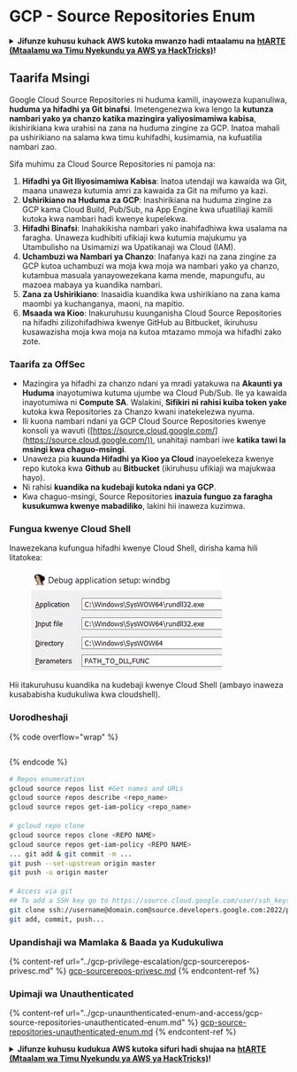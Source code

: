 # GCP - Source Repositories Enum

<details>

<summary><strong>Jifunze kuhusu kuhack AWS kutoka mwanzo hadi mtaalamu na</strong> <a href="https://training.hacktricks.xyz/courses/arte"><strong>htARTE (Mtaalamu wa Timu Nyekundu ya AWS ya HackTricks)</strong></a><strong>!</strong></summary>

Njia nyingine za kusaidia HackTricks:

* Ikiwa unataka kuona **kampuni yako ikitangazwa kwenye HackTricks** au **kupakua HackTricks kwa PDF** Angalia [**MIPANGO YA USAJILI**](https://github.com/sponsors/carlospolop)!
* Pata [**bidhaa rasmi za PEASS & HackTricks**](https://peass.creator-spring.com)
* Gundua [**Familia ya PEASS**](https://opensea.io/collection/the-peass-family), mkusanyiko wetu wa [**NFTs**](https://opensea.io/collection/the-peass-family) ya kipekee
* **Jiunge na** 💬 [**Kikundi cha Discord**](https://discord.gg/hRep4RUj7f) au kikundi cha [**telegram**](https://t.me/peass) au **fuata** kwenye **Twitter** 🐦 [**@carlospolopm**](https://twitter.com/carlospolopm)**.**
* **Shiriki mbinu zako za kuhack kwa kuwasilisha PRs kwa** [**HackTricks**](https://github.com/carlospolop/hacktricks) na [**HackTricks Cloud**](https://github.com/carlospolop/hacktricks-cloud) github repos.

</details>

## Taarifa Msingi <a href="#reviewing-cloud-git-repositories" id="reviewing-cloud-git-repositories"></a>

Google Cloud Source Repositories ni huduma kamili, inayoweza kupanuliwa, **huduma ya hifadhi ya Git binafsi**. Imetengenezwa kwa lengo la **kutunza nambari yako ya chanzo katika mazingira yaliyosimamiwa kabisa**, ikishirikiana kwa urahisi na zana na huduma zingine za GCP. Inatoa mahali pa ushirikiano na salama kwa timu kuhifadhi, kusimamia, na kufuatilia nambari zao.

Sifa muhimu za Cloud Source Repositories ni pamoja na:

1. **Hifadhi ya Git Iliyosimamiwa Kabisa**: Inatoa utendaji wa kawaida wa Git, maana unaweza kutumia amri za kawaida za Git na mifumo ya kazi.
2. **Ushirikiano na Huduma za GCP**: Inashirikiana na huduma zingine za GCP kama Cloud Build, Pub/Sub, na App Engine kwa ufuatiliaji kamili kutoka kwa nambari hadi kwenye kupelekwa.
3. **Hifadhi Binafsi**: Inahakikisha nambari yako inahifadhiwa kwa usalama na faragha. Unaweza kudhibiti ufikiaji kwa kutumia majukumu ya Utambulisho na Usimamizi wa Upatikanaji wa Cloud (IAM).
4. **Uchambuzi wa Nambari ya Chanzo**: Inafanya kazi na zana zingine za GCP kutoa uchambuzi wa moja kwa moja wa nambari yako ya chanzo, kutambua masuala yanayowezekana kama mende, mapungufu, au mazoea mabaya ya kuandika nambari.
5. **Zana za Ushirikiano**: Inasaidia kuandika kwa ushirikiano na zana kama maombi ya kuchanganya, maoni, na mapitio.
6. **Msaada wa Kioo**: Inakuruhusu kuunganisha Cloud Source Repositories na hifadhi zilizohifadhiwa kwenye GitHub au Bitbucket, ikiruhusu kusawazisha moja kwa moja na kutoa mtazamo mmoja wa hifadhi zako zote.

### Taarifa za OffSec <a href="#reviewing-cloud-git-repositories" id="reviewing-cloud-git-repositories"></a>

* Mazingira ya hifadhi za chanzo ndani ya mradi yatakuwa na **Akaunti ya Huduma** inayotumiwa kutuma ujumbe wa Cloud Pub/Sub. Ile ya kawaida inayotumiwa ni **Compute SA**. Walakini, **Sifikiri ni rahisi kuiba token yake** kutoka kwa Repositories za Chanzo kwani inatekelezwa nyuma.
* Ili kuona nambari ndani ya GCP Cloud Source Repositories kwenye konsoli ya wavuti ([https://source.cloud.google.com/](https://source.cloud.google.com/)), unahitaji nambari iwe **katika tawi la msingi kwa chaguo-msingi**.
* Unaweza pia **kuunda Hifadhi ya Kioo ya Cloud** inayoelekeza kwenye repo kutoka kwa **Github** au **Bitbucket** (ikiruhusu ufikiaji wa majukwaa hayo).
* Ni rahisi **kuandika na kudebaji kutoka ndani ya GCP**.
* Kwa chaguo-msingi, Source Repositories **inazuia funguo za faragha kusukumwa kwenye mabadiliko**, lakini hii inaweza kuzimwa.

### Fungua kwenye Cloud Shell

Inawezekana kufungua hifadhi kwenye Cloud Shell, dirisha kama hili litatokea:

<figure><img src="../../../.gitbook/assets/image (136).png" alt=""><figcaption></figcaption></figure>

Hii itakuruhusu kuandika na kudebaji kwenye Cloud Shell (ambayo inaweza kusababisha kudukuliwa kwa cloudshell).

### Uorodheshaji

{% code overflow="wrap" %}
```
```
{% endcode %}

```bash
# Repos enumeration
gcloud source repos list #Get names and URLs
gcloud source repos describe <repo_name>
gcloud source repos get-iam-policy <repo_name>

# gcloud repo clone
gcloud source repos clone <REPO NAME>
gcloud source repos get-iam-policy <REPO NAME>
... git add & git commit -m ...
git push --set-upstream origin master
git push -u origin master

# Access via git
## To add a SSH key go to https://source.cloud.google.com/user/ssh_keys (no gcloud command)
git clone ssh://username@domain.com@source.developers.google.com:2022/p/<proj-name>/r/<repo-name>
git add, commit, push...
```

### Upandishaji wa Mamlaka & Baada ya Kudukuliwa

{% content-ref url="../gcp-privilege-escalation/gcp-sourcerepos-privesc.md" %}
[gcp-sourcerepos-privesc.md](../gcp-privilege-escalation/gcp-sourcerepos-privesc.md)
{% endcontent-ref %}

### Upimaji wa Unauthenticated

{% content-ref url="../gcp-unaunthenticated-enum-and-access/gcp-source-repositories-unauthenticated-enum.md" %}
[gcp-source-repositories-unauthenticated-enum.md](../gcp-unaunthenticated-enum-and-access/gcp-source-repositories-unauthenticated-enum.md)
{% endcontent-ref %}

<details>

<summary><strong>Jifunze kuhusu kudukua AWS kutoka sifuri hadi shujaa na</strong> <a href="https://training.hacktricks.xyz/courses/arte"><strong>htARTE (Mtaalam wa Timu Nyekundu ya AWS ya HackTricks)</strong></a><strong>!</strong></summary>

Njia nyingine za kusaidia HackTricks:

* Ikiwa unataka kuona **kampuni yako ikitangazwa kwenye HackTricks** au **kupakua HackTricks kwa PDF** Angalia [**MIPANGO YA KUJIUNGA**](https://github.com/sponsors/carlospolop)!
* Pata [**swag rasmi wa PEASS & HackTricks**](https://peass.creator-spring.com)
* Gundua [**Familia ya PEASS**](https://opensea.io/collection/the-peass-family), mkusanyiko wetu wa [**NFTs**](https://opensea.io/collection/the-peass-family) ya kipekee
* **Jiunge na** 💬 [**Kikundi cha Discord**](https://discord.gg/hRep4RUj7f) au kikundi cha [**telegram**](https://t.me/peass) au **fuata** kwenye **Twitter** 🐦 [**@carlospolopm**](https://twitter.com/carlospolopm)**.**
* **Shiriki mbinu zako za kudukua kwa kuwasilisha PRs kwa** [**HackTricks**](https://github.com/carlospolop/hacktricks) na [**HackTricks Cloud**](https://github.com/carlospolop/hacktricks-cloud) repos za github.

</details>

